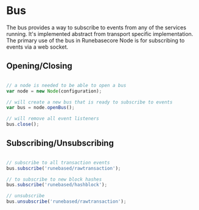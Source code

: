 # Bus
The bus provides a way to subscribe to events from any of the services running. It's implemented abstract from transport specific implementation. The primary use of the bus in Runebasecore Node is for subscribing to events via a web socket.

## Opening/Closing

```javascript

// a node is needed to be able to open a bus
var node = new Node(configuration);

// will create a new bus that is ready to subscribe to events
var bus = node.openBus();

// will remove all event listeners
bus.close();
```

## Subscribing/Unsubscribing

```javascript

// subscribe to all transaction events
bus.subscribe('runebased/rawtransaction');

// to subscribe to new block hashes
bus.subscribe('runebased/hashblock');

// unsubscribe
bus.unsubscribe('runebased/rawtransaction');
```
